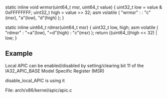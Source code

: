 

static inline void wrmsr(uint64_t msr, uint64_t value)
{
        uint32_t low = value & 0xFFFFFFFF;
        uint32_t high = value >> 32;
        asm volatile (
                "wrmsr"
                :
                : "c"(msr), "a"(low), "d"(high)
        );
}

static inline uint64_t rdmsr(uint64_t msr)
{
        uint32_t low, high;
        asm volatile (
                "rdmsr"
                : "=a"(low), "=d"(high)
                : "c"(msr)
        );
        return ((uint64_t)high << 32) | low;
}

Example
------------

Local APIC can be enabled/disabled by setting/clearing bit 11 of the IA32_APIC_BASE Model Specific Register (MSR) 

disable_local_APIC is using it 

File: arch/x86/kernel/apic/apic.c
